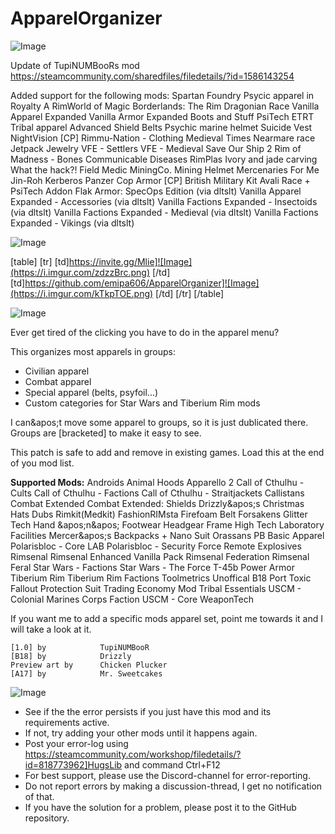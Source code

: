 # ApparelOrganizer

![Image](https://i.imgur.com/WAEzk68.png)

Update of TupiNUMBooRs mod
https://steamcommunity.com/sharedfiles/filedetails/?id=1586143254

Added support for the following mods:
Spartan Foundry
Psycic apparel in Royalty
A RimWorld of Magic
Borderlands: The Rim
Dragonian Race
Vanilla Apparel Expanded
Vanilla Armor Expanded
Boots and Stuff
PsiTech
ETRT Tribal apparel
Advanced Shield Belts
Psychic marine helmet
Suicide Vest
NightVision
[CP] Rimmu-Nation - Clothing
Medieval Times
Nearmare race
Jetpack
Jewelry
VFE - Settlers
VFE - Medieval
Save Our Ship 2
Rim of Madness - Bones
Communicable Diseases
RimPlas
Ivory and jade carving
What the hack?!
Field Medic
MiningCo. Mining Helmet
Mercenaries For Me
Jin-Roh Kerberos Panzer Cop Armor
[CP] British Military Kit
Avali Race + PsiTech Addon
Flak Armor: SpecOps Edition (via dltslt)
Vanilla Apparel Expanded - Accessories (via dltslt)
Vanilla Factions Expanded - Insectoids (via dltslt)
Vanilla Factions Expanded - Medieval (via dltslt)
Vanilla Factions Expanded - Vikings (via dltslt)

![Image](https://i.imgur.com/7Gzt3Rg.png)


[table]
	[tr]
		[td]https://invite.gg/Mlie]![Image](https://i.imgur.com/zdzzBrc.png)
[/td]
		[td]https://github.com/emipa606/ApparelOrganizer]![Image](https://i.imgur.com/kTkpTOE.png)
[/td]
	[/tr]
[/table]
	
![Image](https://i.imgur.com/NOW7jU1.png)


Ever get tired of the clicking you have to do in the apparel menu?

This organizes most apparels in groups:
- Civilian apparel
- Combat apparel
- Special apparel (belts, psyfoil...)
- Custom categories for Star Wars and Tiberium Rim mods

I can&amp;apos;t move some apparel to groups, so it is just dublicated there.
Groups are [bracketed] to make it easy to see.

This patch is safe to add and remove in existing games.
Load this at the end of you mod list.


**Supported Mods:**
Androids
Animal Hoods
Apparello 2
Call of Cthulhu - Cults
Call of Cthulhu - Factions
Call of Cthulhu - Straitjackets
Callistans
Combat Extended
Combat Extended: Shields
Drizzly&amp;apos;s Christmas Hats
Dubs Rimkit(Medkit)
FashionRIMsta
Firefoam Belt
Forsakens
Glitter Tech
Hand &amp;apos;n&amp;apos; Footwear
Headgear Frame
High Tech Laboratory Facilities
Mercer&amp;apos;s Backpacks + Nano Suit
Orassans
PB Basic Apparel
Polarisbloc - Core LAB
Polarisbloc - Security Force
Remote Explosives
Rimsenal
Rimsenal Enhanced Vanilla Pack
Rimsenal Federation
Rimsenal Feral
Star Wars - Factions
Star Wars - The Force
T-45b Power Armor
Tiberium Rim
Tiberium Rim Factions
Toolmetrics Unoffical B18 Port
Toxic Fallout Protection Suit
Trading Economy Mod
Tribal Essentials
USCM - Colonial Marines Corps Faction
USCM - Core
WeaponTech


If you want me to add a specific mods apparel set, point me towards it and I will take a look at it.

	[1.0] by			TupiNUMBooR
	[B18] by			Drizzly
	Preview art by		Chicken Plucker
	[A17] by			Mr. Sweetcakes
	

![Image](https://i.imgur.com/Rs6T6cr.png)



-  See if the the error persists if you just have this mod and its requirements active.
-  If not, try adding your other mods until it happens again.
-  Post your error-log using https://steamcommunity.com/workshop/filedetails/?id=818773962]HugsLib and command Ctrl+F12
-  For best support, please use the Discord-channel for error-reporting.
-  Do not report errors by making a discussion-thread, I get no notification of that.
-  If you have the solution for a problem, please post it to the GitHub repository.




